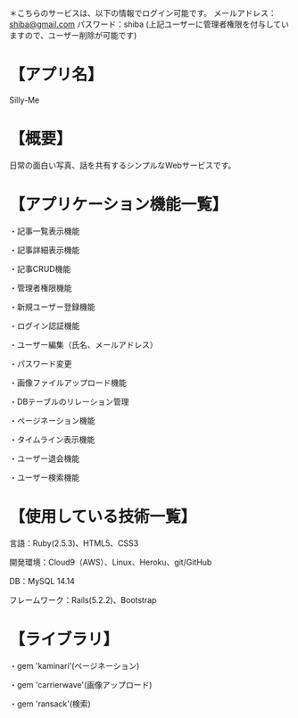 ＊こちらのサービスは、以下の情報でログイン可能です。
メールアドレス：shiba@gmail.com
パスワード：shiba
(上記ユーザーに管理者権限を付与していますので、ユーザー削除が可能です)
# 【アプリ名】
Silly-Me

# 【概要】
日常の面白い写真、話を共有するシンプルなWebサービスです。

# 【アプリケーション機能一覧】
・記事一覧表示機能

・記事詳細表示機能

・記事CRUD機能

・管理者権限機能

・新規ユーザー登録機能

・ログイン認証機能

・ユーザー編集（氏名、メールアドレス）

・パスワード変更

・画像ファイルアップロード機能

・DBテーブルのリレーション管理

・ページネーション機能

・タイムライン表示機能

・ユーザー退会機能

・ユーザー検索機能

# 【使用している技術一覧】
言語：Ruby(2.5.3)、HTML5、CSS3

開発環境：Cloud9（AWS）、Linux、Heroku、git/GitHub

DB：MySQL 14.14

フレームワーク：Rails(5.2.2)、Bootstrap

# 【ライブラリ】

・gem 'kaminari'(ページネーション)

・gem 'carrierwave'(画像アップロード)

・gem 'ransack'(検索)
